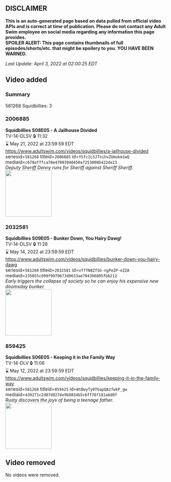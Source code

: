 ## DISCLAIMER
**This is an auto-generated page based on data pulled from official video APIs and is correct at time of publication. Please do not contact any Adult Swim employee on social media regarding any information this page provides.**  
**SPOILER ALERT: This page contains thumbnails of full episodes/shorts/etc. that might be spoilery to you. YOU HAVE BEEN WARNED.**  

_Last Update: April 3, 2022 at 02:00:25 EDT_
## Video added
### Summary
581268 Squidbillies: 3  
### 2006885
**Squidbillies S08E05 - A Jailhouse Divided**  
TV-14-DLSV 🔒 11:32  
⌛ May 21, 2022 at 23:59:59 EDT  
https://www.adultswim.com/videos/squidbillies/a-jailhouse-divided  
seriesid=`581268` titleid=`2006885` id=`YSfcIL5JTnihvZUmokm1wQ` mediaid=`c670afffca70e47003940450a7253008b422de23`  
_Deputy Sheriff Denny runs for Sheriff against Sheriff Sheriff._  
<a href="https://media.cdn.adultswim.com/uploads/20200414/thumbnails/2_2041411101-squidbillies_705_dup-20130912.jpg"><img src="https://media.cdn.adultswim.com/uploads/20200414/thumbnails/2_2041411101-squidbillies_705_dup-20130912.jpg" height="144px" /></a>
### 2032581
**Squidbillies S09E05 - Bunker Down, You Hairy Dawg!**  
TV-14-DLSV 🔒 11:28  
⌛ May 14, 2022 at 23:59:59 EDT  
https://www.adultswim.com/videos/squidbillies/bunker-down-you-hairy-dawg  
seriesid=`581268` titleid=`2032581` id=`vfffN8ZfSG-ngPeZP-eZZA` mediaid=`235855cd99f9970673d0633ae794396805fbb212`  
_Early triggers the collapse of society so he can enjoy his expensive new doomsday bunker._  
<a href="https://media.cdn.adultswim.com/uploads/20200414/thumbnails/2_20414117326-squidbillies_091_dup-20141014.jpg"><img src="https://media.cdn.adultswim.com/uploads/20200414/thumbnails/2_20414117326-squidbillies_091_dup-20141014.jpg" height="144px" /></a>
### 859425
**Squidbillies S06E05 - Keeping it in the Family Way**  
TV-14-DLV 🔒 11:06  
⌛ May 12, 2022 at 23:59:59 EDT  
https://www.adultswim.com/videos/squidbillies/keeping-it-in-the-family-way  
seriesid=`581268` titleid=`859425` id=`WtBwyTy0TGapQAzfwkP_gw` mediaid=`439271c2d87d0274e9b8034b5c6ff76f181a6d0f`  
_Rusty discovers the joys of being a teenage father._  
<a href="https://media.cdn.adultswim.com/uploads/20200413/thumbnails/2_204131323136-squidbillies_506_dup-20111007.jpg"><img src="https://media.cdn.adultswim.com/uploads/20200413/thumbnails/2_204131323136-squidbillies_506_dup-20111007.jpg" height="144px" /></a>
## Video removed
No videos were removed.  
